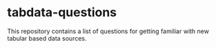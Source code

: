 # tabdata-questions
This repository contains a list of questions for getting familiar with new tabular based data sources. 
